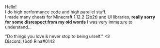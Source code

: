 Hello!  
I do high performance code and high parallel stuff.  
I made many cheats for Minecraft 1.12.2 (2b2t) and UI libraries, **really sorry for some disrespect from my old words** I was very immature to understand...

"Do things you love & never stop to being urself." <3  
Discord: (6ot) Rina#0142

